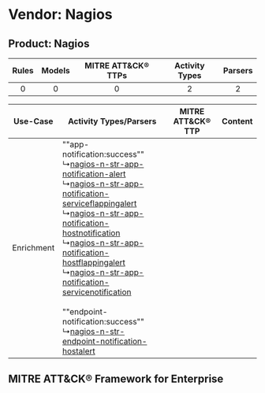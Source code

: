 Vendor: Nagios
==============
Product: Nagios
---------------
| Rules | Models | MITRE ATT&CK® TTPs | Activity Types | Parsers |
|:-----:|:------:|:------------------:|:--------------:|:-------:|
|   0   |   0    |         0          |       2        |    2    |

|  Use-Case  | Activity Types/Parsers    | MITRE ATT&CK® TTP | Content    |
|:----------:| ---- | ---- | ---- |
| Enrichment |  ""app-notification:success""<br> ↳[nagios-n-str-app-notification-alert](Ps/pC_nagiosnstrappnotificationalert.md)<br> ↳[nagios-n-str-app-notification-serviceflappingalert](Ps/pC_nagiosnstrappnotificationserviceflappingalert.md)<br> ↳[nagios-n-str-app-notification-hostnotification](Ps/pC_nagiosnstrappnotificationhostnotification.md)<br> ↳[nagios-n-str-app-notification-hostflappingalert](Ps/pC_nagiosnstrappnotificationhostflappingalert.md)<br> ↳[nagios-n-str-app-notification-servicenotification](Ps/pC_nagiosnstrappnotificationservicenotification.md)<br><br> ""endpoint-notification:success""<br> ↳[nagios-n-str-endpoint-notification-hostalert](Ps/pC_nagiosnstrendpointnotificationhostalert.md)<br> |    | [](RM/r_m_nagios_nagios_Enrichment.md) |

MITRE ATT&CK® Framework for Enterprise
--------------------------------------
